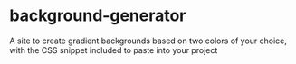 # background-generator
A site to create gradient backgrounds based on two colors of your choice, with the CSS snippet included to paste into your project

